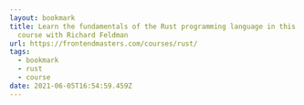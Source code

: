 ```yaml
---
layout: bookmark
title: Learn the fundamentals of the Rust programming language in this in-depth
  course with Richard Feldman
url: https://frontendmasters.com/courses/rust/
tags:
  - bookmark
  - rust
  - course
date: 2021-06-05T16:54:59.459Z
---
```

 